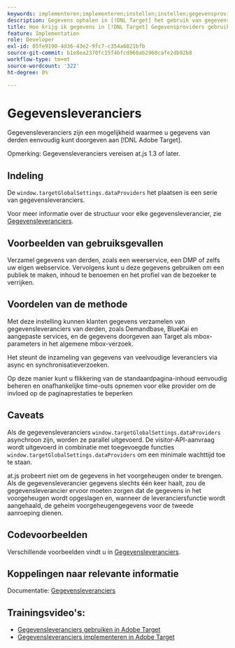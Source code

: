 ```yaml
---
keywords: implementeren;implementeren;instellen;instellen;gegevensproviders
description: Gegevens ophalen in [!DNL Target] het gebruik van gegevensaanbieders.
title: Hoe krijg ik gegevens in [!DNL Target] Gegevensproviders gebruiken?
feature: Implementation
role: Developer
exl-id: 05fe9190-4d36-43e2-9fc7-c354a6821bfb
source-git-commit: b1e8ea2370fc15f4bfcd960ab2960cafe2db92b8
workflow-type: tm+mt
source-wordcount: '322'
ht-degree: 0%

---
```


# Gegevensleveranciers

Gegevensleveranciers zijn een mogelijkheid waarmee u gegevens van derden eenvoudig kunt doorgeven aan [!DNL Adobe Target].

Opmerking: Gegevensleveranciers vereisen at.js 1.3 of later.

## Indeling

De `window.targetGlobalSettings.dataProviders` het plaatsen is een serie van gegevensleveranciers.

Voor meer informatie over de structuur voor elke gegevensleverancier, zie [Gegevensleveranciers](https://developer.adobe.com/target/implement/client-side/atjs/atjs-functions/targetglobalsettings/).

## Voorbeelden van gebruiksgevallen

Verzamel gegevens van derden, zoals een weerservice, een DMP of zelfs uw eigen webservice. Vervolgens kunt u deze gegevens gebruiken om een publiek te maken, inhoud te benoemen en het profiel van de bezoeker te verrijken.

## Voordelen van de methode

Met deze instelling kunnen klanten gegevens verzamelen van gegevensleveranciers van derden, zoals Demandbase, BlueKai en aangepaste services, en de gegevens doorgeven aan Target als mbox-parameters in het algemene mbox-verzoek.

Het steunt de inzameling van gegevens van veelvoudige leveranciers via async en synchronisatieverzoeken.

Op deze manier kunt u flikkering van de standaardpagina-inhoud eenvoudig beheren en onafhankelijke time-outs opnemen voor elke provider om de invloed op de paginaprestaties te beperken

## Caveats

Als de gegevensleveranciers `window.targetGlobalSettings.dataProviders` asynchroon zijn, worden ze parallel uitgevoerd. De visitor-API-aanvraag wordt uitgevoerd in combinatie met toegevoegde functies `window.targetGlobalSettings.dataProviders` om een minimale wachttijd toe te staan.

at.js probeert niet om de gegevens in het voorgeheugen onder te brengen. Als de gegevensleverancier gegevens slechts één keer haalt, zou de gegevensleverancier ervoor moeten zorgen dat de gegevens in het voorgeheugen wordt opgeslagen en, wanneer de leveranciersfunctie wordt aangehaald, de geheim voorgeheugengegevens voor de tweede aanroeping dienen.

## Codevoorbeelden

Verschillende voorbeelden vindt u in [Gegevensleveranciers](https://developer.adobe.com/target/implement/client-side/atjs/atjs-functions/targetglobalsettings/).

## Koppelingen naar relevante informatie

Documentatie: [Gegevensleveranciers](https://developer.adobe.com/target/implement/client-side/atjs/atjs-functions/targetglobalsettings/)

## Trainingsvideo&#39;s:

* [Gegevensleveranciers gebruiken in Adobe Target](https://helpx.adobe.com/target/kt/using/dataProviders-atjs-feature-video-use.html)
* [Gegevensleveranciers implementeren in Adobe Target](https://helpx.adobe.com/target/kt/using/dataProviders-atjs-technical-video-implement.html)
